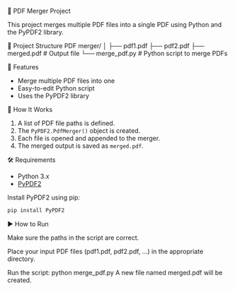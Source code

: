 🧾 PDF Merger Project

This project merges multiple PDF files into a single PDF using Python and the PyPDF2 library.

📂 Project Structure
PDF merger/
│
├── pdf1.pdf
├── pdf2.pdf
├── merged.pdf # Output file
└── merge_pdf.py # Python script to merge PDFs


📌 Features
- Merge multiple PDF files into one
- Easy-to-edit Python script
- Uses the PyPDF2 library

🚀 How It Works
1. A list of PDF file paths is defined.
2. The `PyPDF2.PdfMerger()` object is created.
3. Each file is opened and appended to the merger.
4. The merged output is saved as `merged.pdf`.

🛠️ Requirements
- Python 3.x
- [PyPDF2](https://pypi.org/project/PyPDF2/)

Install PyPDF2 using pip:

```bash
pip install PyPDF2
```

▶️ How to Run

Make sure the paths in the script are correct.

Place your input PDF files (pdf1.pdf, pdf2.pdf, ...) in the appropriate directory.

Run the script:
python merge_pdf.py
A new file named merged.pdf will be created.
